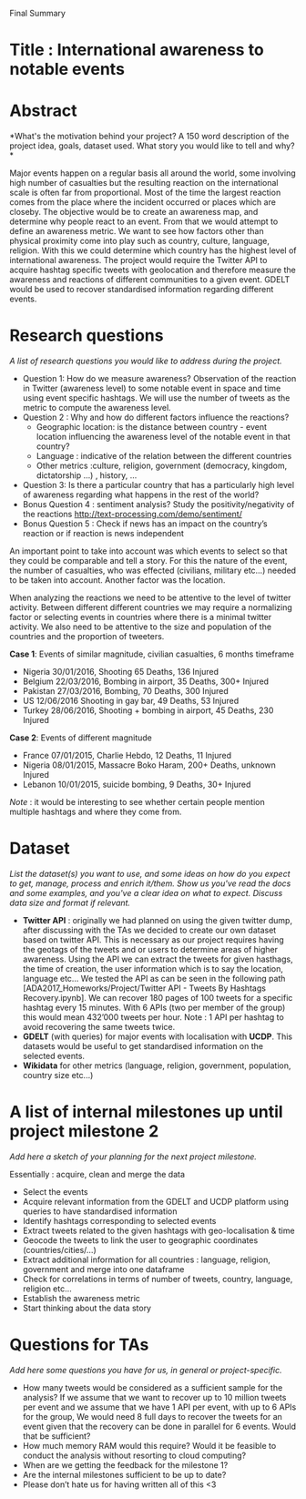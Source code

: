 Final Summary
# Title : International awareness to notable events

# Abstract 
*What's the motivation behind your project? A 150 word description of the project idea, goals, dataset used. What story you would like to tell and why? *

Major events happen on a regular basis all around the world, some involving high number of casualties but the resulting reaction on the international scale is often far from proportional. Most of the time the largest reaction comes from the place where the incident occurred or places which are closeby. The objective would be  to create an awareness map, and determine why people react to an event. From that we would attempt to define an awareness metric. We want to see how factors other than physical proximity come into play such as country, culture, language, religion. With this we could determine which country has the highest level of international awareness.  The project would require the Twitter API to acquire hashtag specific tweets with geolocation and therefore measure the awareness and reactions of different communities to a given event. GDELT would be used to recover standardised information regarding different events. 


# Research questions 

*A list of research questions you would like to address during the project.*


- Question 1: How do we measure awareness? Observation of the reaction in Twitter (awareness level) to some notable event in space and time using event specific hashtags. We will use the number of tweets as the metric to compute the awareness level.
- Question 2 : Why and how do different factors influence the reactions?
	- Geographic location:   is the distance between country - event location influencing the awareness level of the notable event in that country?
	- Language :  indicative of the relation between the different countries
	- Other metrics :culture, religion, government (democracy, kingdom, dictatorship …) , history, ...
- Question 3: Is there a particular country that has a particularly high level of awareness regarding what happens in the rest of the world?
- Bonus Question 4 : sentiment analysis? Study the positivity/negativity of the reactions  http://text-processing.com/demo/sentiment/ 
- Bonus Question 5 : Check if news has an impact on the country’s reaction or if reaction is news independent 

An important point to take into account was which events to select so that they could be comparable and tell a story. For this the nature of the event, the number of casualties, who was effected (civilians, military etc…)  needed to be taken into account. Another factor was the location. 

When analyzing the reactions we need to be attentive to the level of twitter activity. Between different different countries we may require a normalizing factor or selecting events in countries where there is a minimal twitter activity. We also need to be attentive to the size and population of the countries and the proportion of tweeters.

**Case 1**: Events of similar magnitude, civilian casualties, 6 months timeframe

- Nigeria 30/01/2016, Shooting 65 Deaths, 136 Injured
- Belgium 22/03/2016, Bombing in airport, 35 Deaths, 300+ Injured
- Pakistan 27/03/2016, Bombing, 70 Deaths, 300 Injured
- US 12/06/2016 Shooting in gay bar, 49 Deaths, 53 Injured
- Turkey 28/06/2016, Shooting + bombing in airport, 45 Deaths, 230 Injured
	
**Case 2**: Events of different magnitude
- France 07/01/2015, Charlie Hebdo, 12 Deaths, 11 Injured
- Nigeria 08/01/2015, Massacre Boko Haram, 200+ Deaths, unknown Injured
- Lebanon 10/01/2015, suicide bombing, 9 Deaths, 30+ Injured


*Note* : it would be interesting to see whether certain people mention multiple hashtags and where they come from. 

# Dataset 
*List the dataset(s) you want to use, and some ideas on how do you expect to get, manage, process and enrich it/them. Show us you've read the docs and some examples, and you've a clear idea on what to expect. Discuss data size and format if relevant.*

- **Twitter API** : originally we had planned on using the given twitter dump, after discussing with the TAs we decided to create our own dataset based on twitter API. This is necessary as our project requires having the geotags of the tweets and or users to determine areas of higher awareness. Using the API we can extract the tweets for  given hasthags, the time of creation, the user information which is to say the location, language etc… We tested the API as can be seen in the following path [ADA2017_Homeworks/Project/Twitter API - Tweets By Hashtags Recovery.ipynb]. We can recover 180 pages of 100 tweets for a specific hashtag every 15 minutes. With 6 APIs (two per member of the group) this would mean 432’000 tweets per hour. Note : 1 API per hashtag to avoid recovering the same tweets twice. 
- **GDELT** (with queries) for major events with localisation with **UCDP**. This datasets would be useful to get standardised information on the selected events. 
- **Wikidata** for other metrics (language, religion, government, population, country size etc...)


# A list of internal milestones up until project milestone 2
*Add here a sketch of your planning for the next project milestone.*

Essentially : acquire, clean and merge the data
- Select the events
- Acquire relevant information from the GDELT and UCDP platform using queries to have standardised information 
- Identify hashtags corresponding to selected events
- Extract tweets related to the given hashtags with geo-localisation & time
- Geocode the tweets to link the user to geographic coordinates (countries/cities/…)
- Extract additional information for all countries : language, religion, government and merge into one dataframe
- Check for correlations in terms of number of tweets, country, language, religion etc… 
- Establish the awareness metric
- Start thinking about the data story

# Questions for TAs
*Add here some questions you have for us, in general or project-specific.*

- How many tweets would be considered as a sufficient sample for the analysis? If we assume that we want to recover up to 10 million tweets per event and we assume that we have 1 API per event, with up to 6 APIs for the group, We would need 8 full days to recover the tweets for an event given that the recovery can be done in parallel for 6 events. Would that be sufficient?
- How much memory RAM would this require? Would it be feasible to conduct the analysis without resorting to cloud computing?
- When are we getting the feedback for the milestone 1?
- Are the internal milestones sufficient to be up to date?
- Please don’t hate us for having written all of this <3



